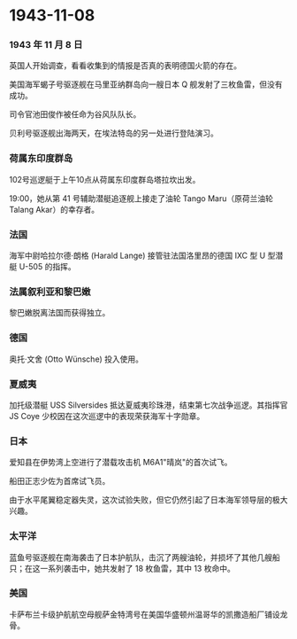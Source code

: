 # 1943-11-08

### 1943 年 11 月 8 日

英国人开始调查，看看收集到的情报是否真的表明德国火箭的存在。

美国海军蝎子号驱逐舰在马里亚纳群岛向一艘日本 Q
舰发射了三枚鱼雷，但没有成功。

司令官池田俊作被任命为谷风队队长。

贝利号驱逐舰出海两天，在埃法特岛的另一处进行登陆演习。

### 荷属东印度群岛

102号巡逻艇于上午10点从荷属东印度群岛塔拉坎出发。

19:00，她从第 41 号辅助潜艇追逐舰上接走了油轮 Tango Maru（原荷兰油轮
Talang Akar）的幸存者。

### 法国

海军中尉哈拉尔德·朗格 (Harald Lange) 接管驻法国洛里昂的德国 IXC 型 U
型潜艇 U-505 的指挥。

### 法属叙利亚和黎巴嫩

黎巴嫩脱离法国而获得独立。

### 德国

奥托·文舍 (Otto Wünsche) 投入使用。

### 夏威夷

加托级潜艇 USS Silversides
抵达夏威夷珍珠港，结束第七次战争巡逻。其指挥官 JS Coye
少校因在这次巡逻中的表现荣获海军十字勋章。

### 日本

爱知县在伊势湾上空进行了潜载攻击机 M6A1"晴岚"的首次试飞。

船田正志少佐为首席试飞员。

由于水平尾翼稳定器失灵，这次试验失败，但它仍然引起了日本海军领导层的极大兴趣。

### 太平洋

蓝鱼号驱逐舰在南海袭击了日本护航队，击沉了两艘油轮，并损坏了其他几艘船只；在这一系列袭击中，她共发射了
18 枚鱼雷，其中 13 枚命中。

### 美国

卡萨布兰卡级护航航空母舰萨金特湾号在美国华盛顿州温哥华的凯撒造船厂铺设龙骨。